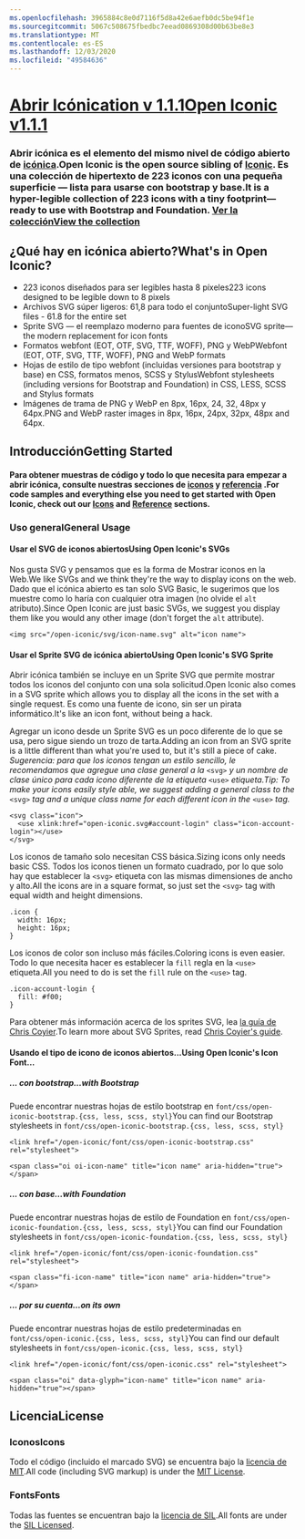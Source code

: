 ```yaml
---
ms.openlocfilehash: 3965884c8e0d7116f5d8a42e6aefb0dc5be94f1e
ms.sourcegitcommit: 5067c508675fbedbc7eead0869308d00b63be8e3
ms.translationtype: MT
ms.contentlocale: es-ES
ms.lasthandoff: 12/03/2020
ms.locfileid: "49584636"
---
```

<a name="open-iconic-v111"></a>[<span data-ttu-id="9ec70-101">Abrir Icónication v 1.1.1</span><span class="sxs-lookup"><span data-stu-id="9ec70-101">Open Iconic v1.1.1</span></span>](http://useiconic.com/open)
===========

### <a name="open-iconic-is-the-open-source-sibling-of-iconic-it-is-a-hyper-legible-collection-of-223-icons-with-a-tiny-footprintmdashready-to-use-with-bootstrap-and-foundation-view-the-collection"></a><span data-ttu-id="9ec70-102">Abrir icónica es el elemento del mismo nivel de código abierto de [icónica](http://useiconic.com).</span><span class="sxs-lookup"><span data-stu-id="9ec70-102">Open Iconic is the open source sibling of [Iconic](http://useiconic.com).</span></span> <span data-ttu-id="9ec70-103">Es una colección de hipertexto de 223 iconos con una pequeña superficie &mdash; lista para usarse con bootstrap y base.</span><span class="sxs-lookup"><span data-stu-id="9ec70-103">It is a hyper-legible collection of 223 icons with a tiny footprint&mdash;ready to use with Bootstrap and Foundation.</span></span> [<span data-ttu-id="9ec70-104">Ver la colección</span><span class="sxs-lookup"><span data-stu-id="9ec70-104">View the collection</span></span>](http://useiconic.com/open#icons)



## <a name="whats-in-open-iconic"></a><span data-ttu-id="9ec70-105">¿Qué hay en icónica abierto?</span><span class="sxs-lookup"><span data-stu-id="9ec70-105">What's in Open Iconic?</span></span>

* <span data-ttu-id="9ec70-106">223 iconos diseñados para ser legibles hasta 8 píxeles</span><span class="sxs-lookup"><span data-stu-id="9ec70-106">223 icons designed to be legible down to 8 pixels</span></span>
* <span data-ttu-id="9ec70-107">Archivos SVG súper ligeros: 61,8 para todo el conjunto</span><span class="sxs-lookup"><span data-stu-id="9ec70-107">Super-light SVG files - 61.8 for the entire set</span></span> 
* <span data-ttu-id="9ec70-108">Sprite SVG &mdash; el reemplazo moderno para fuentes de icono</span><span class="sxs-lookup"><span data-stu-id="9ec70-108">SVG sprite&mdash;the modern replacement for icon fonts</span></span>
* <span data-ttu-id="9ec70-109">Formatos webfont (EOT, OTF, SVG, TTF, WOFF), PNG y WebP</span><span class="sxs-lookup"><span data-stu-id="9ec70-109">Webfont (EOT, OTF, SVG, TTF, WOFF), PNG and WebP formats</span></span>
* <span data-ttu-id="9ec70-110">Hojas de estilo de tipo webfont (incluidas versiones para bootstrap y base) en CSS, formatos menos, SCSS y Stylus</span><span class="sxs-lookup"><span data-stu-id="9ec70-110">Webfont stylesheets (including versions for Bootstrap and Foundation) in CSS, LESS, SCSS and Stylus formats</span></span>
* <span data-ttu-id="9ec70-111">Imágenes de trama de PNG y WebP en 8px, 16px, 24, 32, 48px y 64px.</span><span class="sxs-lookup"><span data-stu-id="9ec70-111">PNG and WebP raster images in 8px, 16px, 24px, 32px, 48px and 64px.</span></span>


## <a name="getting-started"></a><span data-ttu-id="9ec70-112">Introducción</span><span class="sxs-lookup"><span data-stu-id="9ec70-112">Getting Started</span></span>

#### <a name="for-code-samples-and-everything-else-you-need-to-get-started-with-open-iconic-check-out-our-icons-and-reference-sections"></a><span data-ttu-id="9ec70-113">Para obtener muestras de código y todo lo que necesita para empezar a abrir icónica, consulte nuestras secciones de [iconos](http://useiconic.com/open#icons) y [referencia](http://useiconic.com/open#reference) .</span><span class="sxs-lookup"><span data-stu-id="9ec70-113">For code samples and everything else you need to get started with Open Iconic, check out our [Icons](http://useiconic.com/open#icons) and [Reference](http://useiconic.com/open#reference) sections.</span></span>

### <a name="general-usage"></a><span data-ttu-id="9ec70-114">Uso general</span><span class="sxs-lookup"><span data-stu-id="9ec70-114">General Usage</span></span>

#### <a name="using-open-iconics-svgs"></a><span data-ttu-id="9ec70-115">Usar el SVG de iconos abiertos</span><span class="sxs-lookup"><span data-stu-id="9ec70-115">Using Open Iconic's SVGs</span></span>

<span data-ttu-id="9ec70-116">Nos gusta SVG y pensamos que es la forma de Mostrar iconos en la Web.</span><span class="sxs-lookup"><span data-stu-id="9ec70-116">We like SVGs and we think they're the way to display icons on the web.</span></span> <span data-ttu-id="9ec70-117">Dado que el icónica abierto es tan solo SVG Basic, le sugerimos que los muestre como lo haría con cualquier otra imagen (no olvide el `alt` atributo).</span><span class="sxs-lookup"><span data-stu-id="9ec70-117">Since Open Iconic are just basic SVGs, we suggest you display them like you would any other image (don't forget the `alt` attribute).</span></span>

```
<img src="/open-iconic/svg/icon-name.svg" alt="icon name">
```

#### <a name="using-open-iconics-svg-sprite"></a><span data-ttu-id="9ec70-118">Usar el Sprite SVG de icónica abierto</span><span class="sxs-lookup"><span data-stu-id="9ec70-118">Using Open Iconic's SVG Sprite</span></span>

<span data-ttu-id="9ec70-119">Abrir icónica también se incluye en un Sprite SVG que permite mostrar todos los iconos del conjunto con una sola solicitud.</span><span class="sxs-lookup"><span data-stu-id="9ec70-119">Open Iconic also comes in a SVG sprite which allows you to display all the icons in the set with a single request.</span></span> <span data-ttu-id="9ec70-120">Es como una fuente de icono, sin ser un pirata informático.</span><span class="sxs-lookup"><span data-stu-id="9ec70-120">It's like an icon font, without being a hack.</span></span>

<span data-ttu-id="9ec70-121">Agregar un icono desde un Sprite SVG es un poco diferente de lo que se usa, pero sigue siendo un trozo de tarta.</span><span class="sxs-lookup"><span data-stu-id="9ec70-121">Adding an icon from an SVG sprite is a little different than what you're used to, but it's still a piece of cake.</span></span> <span data-ttu-id="9ec70-122">*Sugerencia: para que los iconos tengan un estilo sencillo, le recomendamos que agregue una clase general a la* `<svg>` *y un nombre de clase único para cada icono diferente de la etiqueta* `<use>` *etiqueta.*</span><span class="sxs-lookup"><span data-stu-id="9ec70-122">*Tip: To make your icons easily style able, we suggest adding a general class to the* `<svg>` *tag and a unique class name for each different icon in the* `<use>` *tag.*</span></span>  

```
<svg class="icon">
  <use xlink:href="open-iconic.svg#account-login" class="icon-account-login"></use>
</svg>
```

<span data-ttu-id="9ec70-123">Los iconos de tamaño solo necesitan CSS básica.</span><span class="sxs-lookup"><span data-stu-id="9ec70-123">Sizing icons only needs basic CSS.</span></span> <span data-ttu-id="9ec70-124">Todos los iconos tienen un formato cuadrado, por lo que solo hay que establecer la `<svg>` etiqueta con las mismas dimensiones de ancho y alto.</span><span class="sxs-lookup"><span data-stu-id="9ec70-124">All the icons are in a square format, so just set the `<svg>` tag with equal width and height dimensions.</span></span>

```
.icon {
  width: 16px;
  height: 16px;
}
```

<span data-ttu-id="9ec70-125">Los iconos de color son incluso más fáciles.</span><span class="sxs-lookup"><span data-stu-id="9ec70-125">Coloring icons is even easier.</span></span> <span data-ttu-id="9ec70-126">Todo lo que necesita hacer es establecer la `fill` regla en la `<use>` etiqueta.</span><span class="sxs-lookup"><span data-stu-id="9ec70-126">All you need to do is set the `fill` rule on the `<use>` tag.</span></span>

```
.icon-account-login {
  fill: #f00;
}
```

<span data-ttu-id="9ec70-127">Para obtener más información acerca de los sprites SVG, lea [la guía de Chris Coyier](http://css-tricks.com/svg-sprites-use-better-icon-fonts/).</span><span class="sxs-lookup"><span data-stu-id="9ec70-127">To learn more about SVG Sprites, read [Chris Coyier's guide](http://css-tricks.com/svg-sprites-use-better-icon-fonts/).</span></span>

#### <a name="using-open-iconics-icon-font"></a><span data-ttu-id="9ec70-128">Usando el tipo de icono de iconos abiertos...</span><span class="sxs-lookup"><span data-stu-id="9ec70-128">Using Open Iconic's Icon Font...</span></span>


##### <a name="with-bootstrap"></a><span data-ttu-id="9ec70-129">... con bootstrap</span><span class="sxs-lookup"><span data-stu-id="9ec70-129">…with Bootstrap</span></span>

<span data-ttu-id="9ec70-130">Puede encontrar nuestras hojas de estilo bootstrap en `font/css/open-iconic-bootstrap.{css, less, scss, styl}`</span><span class="sxs-lookup"><span data-stu-id="9ec70-130">You can find our Bootstrap stylesheets in `font/css/open-iconic-bootstrap.{css, less, scss, styl}`</span></span>


```
<link href="/open-iconic/font/css/open-iconic-bootstrap.css" rel="stylesheet">
```


```
<span class="oi oi-icon-name" title="icon name" aria-hidden="true"></span>
```

##### <a name="with-foundation"></a><span data-ttu-id="9ec70-131">... con base</span><span class="sxs-lookup"><span data-stu-id="9ec70-131">…with Foundation</span></span>

<span data-ttu-id="9ec70-132">Puede encontrar nuestras hojas de estilo de Foundation en `font/css/open-iconic-foundation.{css, less, scss, styl}`</span><span class="sxs-lookup"><span data-stu-id="9ec70-132">You can find our Foundation stylesheets in `font/css/open-iconic-foundation.{css, less, scss, styl}`</span></span>

```
<link href="/open-iconic/font/css/open-iconic-foundation.css" rel="stylesheet">
```


```
<span class="fi-icon-name" title="icon name" aria-hidden="true"></span>
```

##### <a name="on-its-own"></a><span data-ttu-id="9ec70-133">... por su cuenta</span><span class="sxs-lookup"><span data-stu-id="9ec70-133">…on its own</span></span>

<span data-ttu-id="9ec70-134">Puede encontrar nuestras hojas de estilo predeterminadas en `font/css/open-iconic.{css, less, scss, styl}`</span><span class="sxs-lookup"><span data-stu-id="9ec70-134">You can find our default stylesheets in `font/css/open-iconic.{css, less, scss, styl}`</span></span>

```
<link href="/open-iconic/font/css/open-iconic.css" rel="stylesheet">
```

```
<span class="oi" data-glyph="icon-name" title="icon name" aria-hidden="true"></span>
```


## <a name="license"></a><span data-ttu-id="9ec70-135">Licencia</span><span class="sxs-lookup"><span data-stu-id="9ec70-135">License</span></span>

### <a name="icons"></a><span data-ttu-id="9ec70-136">Iconos</span><span class="sxs-lookup"><span data-stu-id="9ec70-136">Icons</span></span>

<span data-ttu-id="9ec70-137">Todo el código (incluido el marcado SVG) se encuentra bajo la [licencia de MIT](http://opensource.org/licenses/MIT).</span><span class="sxs-lookup"><span data-stu-id="9ec70-137">All code (including SVG markup) is under the [MIT License](http://opensource.org/licenses/MIT).</span></span>

### <a name="fonts"></a><span data-ttu-id="9ec70-138">Fonts</span><span class="sxs-lookup"><span data-stu-id="9ec70-138">Fonts</span></span>

<span data-ttu-id="9ec70-139">Todas las fuentes se encuentran bajo la [licencia de SIL](http://scripts.sil.org/cms/scripts/page.php?item_id=OFL_web).</span><span class="sxs-lookup"><span data-stu-id="9ec70-139">All fonts are under the [SIL Licensed](http://scripts.sil.org/cms/scripts/page.php?item_id=OFL_web).</span></span>
